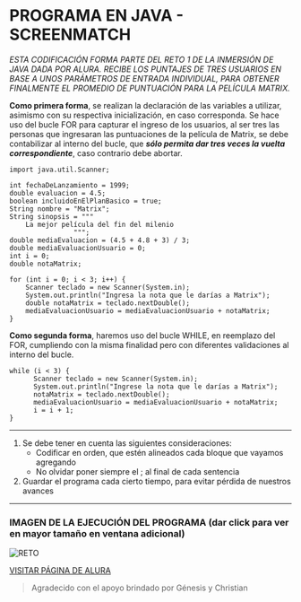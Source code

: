 # PROGRAMA EN JAVA - SCREENMATCH


*ESTA CODIFICACIÓN FORMA PARTE DEL RETO 1 DE LA INMERSIÓN DE JAVA DADA POR ALURA.
RECIBE LOS PUNTAJES DE TRES USUARIOS EN BASE A UNOS PARÁMETROS DE ENTRADA INDIVIDUAL,
PARA OBTENER FINALMENTE EL PROMEDIO DE PUNTUACIÓN PARA LA PELÍCULA MATRIX.*

**Como primera forma**, se realizan la declaración de las variables a utilizar, asimismo con su respectiva inicialización, en caso corresponda. Se hace uso del bucle FOR 
para capturar el ingreso de los usuarios, al ser tres las personas que ingresaran las puntuaciones de la película de Matrix, se debe contabilizar al interno del bucle,
que ***sólo permita dar tres veces la vuelta correspondiente***, caso contrario debe abortar.

`import java.util.Scanner;`
```
int fechaDeLanzamiento = 1999;
double evaluacion = 4.5;
boolean incluidoEnElPlanBasico = true;
String nombre = "Matrix";
String sinopsis = """
    La mejor película del fin del milenio
                """;
double mediaEvaluacion = (4.5 + 4.8 + 3) / 3;
double mediaEvaluacionUsuario = 0;
int i = 0;
double notaMatrix;

for (int i = 0; i < 3; i++) {
    Scanner teclado = new Scanner(System.in);
    System.out.println("Ingresa la nota que le darías a Matrix");
    double notaMatrix = teclado.nextDouble();
    mediaEvaluacionUsuario = mediaEvaluacionUsuario + notaMatrix;
}
```
**Como segunda forma**, haremos uso del bucle WHILE, en reemplazo del FOR, cumpliendo con la misma finalidad pero con diferentes validaciones al interno del bucle.
```
while (i < 3) {
      Scanner teclado = new Scanner(System.in);
      System.out.println("Ingrese la nota que le darías a Matrix");
      notaMatrix = teclado.nextDouble();
      mediaEvaluacionUsuario = mediaEvaluacionUsuario + notaMatrix;
      i = i + 1;
}
```
---
1. Se debe tener en cuenta las siguientes consideraciones:
   * Codificar en orden, que estén alineados cada bloque que vayamos agregando
   * No olvidar poner siempre el ; al final de cada sentencia
2. Guardar el programa cada cierto tiempo, para evitar pérdida de nuestros avances
---
### IMAGEN DE LA EJECUCIÓN DEL PROGRAMA (dar click para ver en mayor tamaño en ventana adicional) 
![RETO](https://github.com/cremageorge/screenmatch-inmersion-java/assets/168378999/728b00ef-64d7-4f6a-abfb-ee24f4a52b30)

[VISITAR PÁGINA DE ALURA](https://www.aluracursos.com/)
>Agradecido con el apoyo brindado por Génesis y Christian
